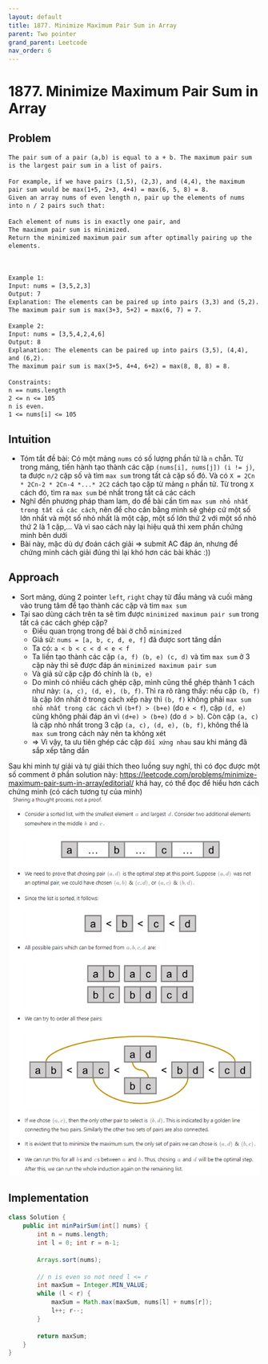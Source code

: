 ```yaml
---
layout: default
title: 1877. Minimize Maximum Pair Sum in Array
parent: Two pointer
grand_parent: Leetcode
nav_order: 6
---
```


# 1877. Minimize Maximum Pair Sum in Array

## Problem
```agsl
The pair sum of a pair (a,b) is equal to a + b. The maximum pair sum is the largest pair sum in a list of pairs.

For example, if we have pairs (1,5), (2,3), and (4,4), the maximum pair sum would be max(1+5, 2+3, 4+4) = max(6, 5, 8) = 8.
Given an array nums of even length n, pair up the elements of nums into n / 2 pairs such that:

Each element of nums is in exactly one pair, and
The maximum pair sum is minimized.
Return the minimized maximum pair sum after optimally pairing up the elements.

 

Example 1:
Input: nums = [3,5,2,3]
Output: 7
Explanation: The elements can be paired up into pairs (3,3) and (5,2).
The maximum pair sum is max(3+3, 5+2) = max(6, 7) = 7.

Example 2:
Input: nums = [3,5,4,2,4,6]
Output: 8
Explanation: The elements can be paired up into pairs (3,5), (4,4), and (6,2).
The maximum pair sum is max(3+5, 4+4, 6+2) = max(8, 8, 8) = 8.
 
Constraints:
n == nums.length
2 <= n <= 105
n is even.
1 <= nums[i] <= 105
```
## Intuition
- Tóm tắt đề bài: Có một mảng `nums` có số lượng phần tử là `n` chẵn. Từ trong mảng, tiến hành tạo thành 
các cặp `(nums[i], nums[j]) (i != j)`, ta được `n/2` cặp số và tìm `max sum` trong tất cả cặp số đó. 
Và có `X = 2Cn * 2Cn-2 * 2Cn-4 *...* 2C2` cách tạo cặp từ mảng `n` phần tử.
Từ trong `X` cách đó, tìm ra `max sum` bé nhất trong tất cả các cách
- Nghĩ đến phương pháp tham lam, do đề bài cần tìm `max sum nhỏ nhất trong tất cả các cách`, nên để cho cân bằng
mình sẽ ghép  cứ một số lớn nhất và một số nhỏ nhất là một cặp, một số lớn thứ 2 với một số nhỏ thứ 2 là 1 cặp,... Và vì sao cách này lại hiệu quả thì xem phần chứng minh bên dưới
- Bài này, mặc dù dự đoán cách giải => submit AC đáp án, nhưng để chứng minh cách giải đúng thì lại khó hơn các bài khác :))
## Approach
- Sort mảng, dùng 2 pointer `left`, `right` chạy từ đầu mảng và cuối mảng vào trung tâm để tạo thành các cặp và tìm `max sum`
- Tại sao dùng cách trên ta sẽ tìm được `minimized maximum pair sum` trong tất cả các cách ghép cặp?
  * Điều quan trọng trong đề bài ở chỗ `minimized`
  * Giả sử: `nums = [a, b, c, d, e, f]` đã được sort tăng dần
  * Ta có: `a < b < c < d < e < f`
  * Ta liền tạo thành các cặp `(a, f) (b, e) (c, d)` và tìm `max sum` ở 3 cặp này thì sẽ được đáp án `minimized maximum pair sum `
  * Và giả sử cặp cặp đó chính là `(b, e)`
  * Do mình có nhiều cách ghép cặp, mình cũng thể ghép thành 1 cách như này: `(a, c), (d, e), (b, f)`. Thì ra rõ ràng thấy: nếu cặp `(b, f)` 
  là cặp lớn nhất ở trong cách xếp này thì `(b, f)` không phải `max sum nhỏ nhất trong các cách` vì `(b+f) > (b+e)` (do `e < f`), cặp `(d, e)` cũng không phải đáp án vì `(d+e) > (b+e)` (do `d > b`). Còn cặp `(a, c)` là cặp nhỏ nhất trong 3 cặp `(a, c), (d, e), (b, f)`, không thể là `max sum` trong cách này nên ta không xét
  * => Vì vậy, ta ưu tiên ghép các cặp `đối xứng nhau` sau khi mảng đã sắp xếp tăng dần

Sau khi mình tự giải và tự giải thích theo luồng suy nghĩ, thì có đọc được một số comment
ở phần solution này: https://leetcode.com/problems/minimize-maximum-pair-sum-in-array/editorial/
khá hay, có thể đọc để hiểu hơn cách chứng minh (có cách tương tự của mình)
![](./assets/1877.1.png)
## Implementation

```java
class Solution {
    public int minPairSum(int[] nums) {
        int n = nums.length;
        int l = 0; int r = n-1;

        Arrays.sort(nums);

        // n is even so not need l <= r
        int maxSum = Integer.MIN_VALUE;
        while (l < r) {
            maxSum = Math.max(maxSum, nums[l] + nums[r]);
            l++; r--;
        }

        return maxSum;
    }
}
```